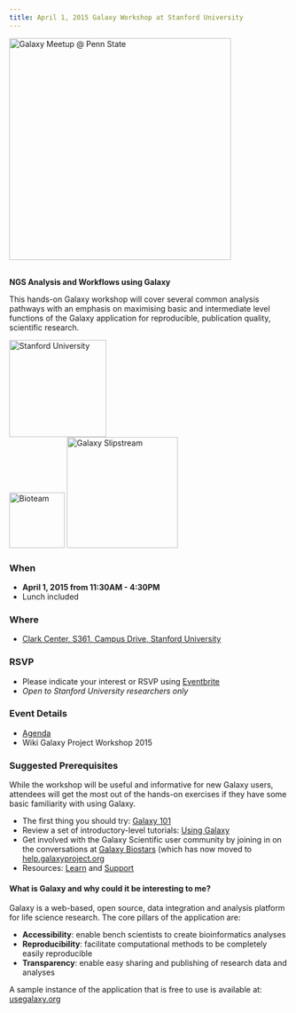 ```yaml
---
title: April 1, 2015 Galaxy Workshop at Stanford University
---
```

<div class='center'><img src="/src/events/meetups/p-s-u/PSUMeetupLogo600.png" alt="Galaxy Meetup @ Penn State" width="400" /></div>


<br />

**NGS Analysis and Workflows using Galaxy**

This hands-on Galaxy workshop will cover several common analysis pathways with an emphasis on maximising basic and intermediate level functions of the Galaxy application for reproducible, publication quality, scientific research.

<div class='right'><a href='http://www.stanford.edu/'><img src="/src/images/logos/Stanford.jpeg" alt="Stanford University" width=175 /></a> <br /> <a href='http://bioteam.net/'><img src="/src/images/logos/BioTeamLogo154.gif" alt="Bioteam" width=100 /></a> <a href='http://bioteam.net/slipstream/galaxy-edition/'><img src="/src/images/logos/SlipStreamApplianceLogoTrimmed.png" alt="Galaxy Slipstream" width=200 /></a> <br /> </div> 

### When

* **April 1, 2015 from 11:30AM - 4:30PM**
* Lunch included

### Where

* [Clark Center, S361, Campus Drive, Stanford University](https://biox.stanford.edu/about/building-services/room-scheduling/seminar-room-s361)

### RSVP

* Please indicate your interest or RSVP using [Eventbrite](https://www.eventbrite.com/e/2015-galaxy-workshop-at-stanford-tickets-16141341186)
* *Open to Stanford University researchers only*

### Event Details

* [Agenda](https://docs.google.com/document/d/1VllhRCALRLvEAhcfiAou0c_p4bVlobBY-Rx3xB9UwzY/edit?usp=sharing)
* Wiki Galaxy Project Workshop 2015

### Suggested Prerequisites

While the workshop will be useful and informative for new Galaxy users, attendees will get the most out of the hands-on exercises if they have some basic familiarity with using Galaxy.
* The first thing you should try: [Galaxy 101](https://usegalaxy.org/u/aun1/p/galaxy101)
* Review a set of introductory-level tutorials: [Using Galaxy](https://usegalaxy.org/u/galaxyproject/p/using-galaxy-2012)
* Get involved with the Galaxy Scientific user community by joining in on the conversations at [Galaxy Biostars](https://biostar.usegalaxy.org) (which has now moved to [help.galaxyproject.org](https://help.galaxyproject.org/)
* Resources: [Learn](/learn/) and [Support](/support/)

#### What is Galaxy and why could it be interesting to me?

Galaxy is a web-based, open source, data integration and analysis platform for life science research. The core pillars of the application are:
* **Accessibility**: enable bench scientists to create bioinformatics analyses
* **Reproducibility**: facilitate computational methods to be completely easily reproducible
* **Transparency**: enable easy sharing and publishing of research data and analyses

A sample instance of the application that is free to use is available at: [usegalaxy.org](https://usegalaxy.org/)
